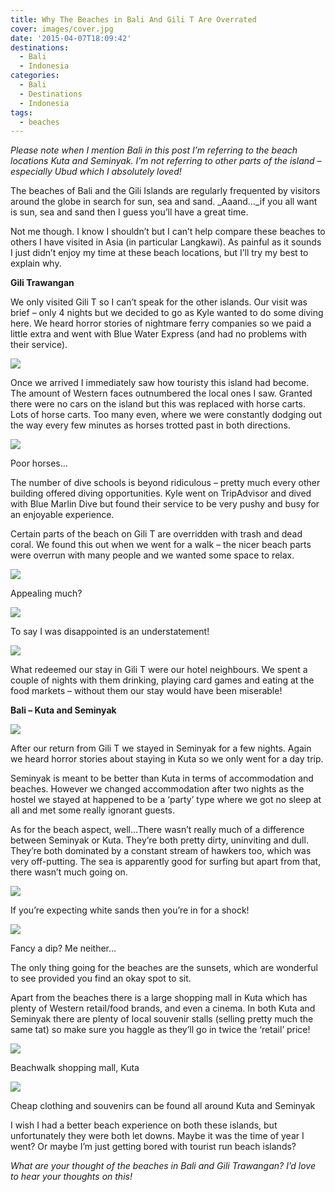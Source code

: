```yaml
---
title: Why The Beaches in Bali And Gili T Are Overrated
cover: images/cover.jpg
date: '2015-04-07T18:09:42'
destinations:
  - Bali
  - Indonesia
categories:
  - Bali
  - Destinations
  - Indonesia
tags:
  - beaches
---
```

_Please note when I mention Bali in this post I’m referring to the beach locations Kuta and Seminyak. I’m not referring to other parts of the island – especially Ubud which I absolutely loved!_

The beaches of Bali and the Gili Islands are regularly frequented by visitors around the globe in search for sun, sea and sand. _Aaand…_if you all want is sun, sea and sand then I guess you’ll have a great time.

Not me though. I know I shouldn’t but I can’t help compare these beaches to others I have visited in Asia (in particular Langkawi). As painful as it sounds I just didn’t enjoy my time at these beach locations, but I’ll try my best to explain why.

**Gili Trawangan**

We only visited Gili T so I can’t speak for the other islands. Our visit was brief – only 4 nights but we decided to go as Kyle wanted to do some diving here. We heard horror stories of nightmare ferry companies so we paid a little extra and went with Blue Water Express (and had no problems with their service).

![](images/16332877684_cf8897274b_k_d.jpg)

Once we arrived I immediately saw how touristy this island had become. The amount of Western faces outnumbered the local ones I saw. Granted there were no cars on the island but this was replaced with horse carts. Lots of horse carts. Too many even, where we were constantly dodging out the way every few minutes as horses trotted past in both directions.

![](images/horsegili.jpg)

Poor horses…

The number of dive schools is beyond ridiculous – pretty much every other building offered diving opportunities. Kyle went on TripAdvisor and dived with Blue Marlin Dive but found their service to be very pushy and busy for an enjoyable experience.

Certain parts of the beach on Gili T are overridden with trash and dead coral. We found this out when we went for a walk – the nicer beach parts were overrun with many people and we wanted some space to relax.

![](images/17289124271_a334edb147_k_d.jpg)

Appealing much?

![](images/16748122587_0842fd8cbd_k_d-e1433929367840.jpg)

To say I was disappointed is an understatement!

![](images/dirtybeaches.jpg)

What redeemed our stay in Gili T were our hotel neighbours. We spent a couple of nights with them drinking, playing card games and eating at the food markets – without them our stay would have been miserable!



**Bali – Kuta and Seminyak**

![](images/17040066865_63d250a8ba_k_d.jpg)

After our return from Gili T we stayed in Seminyak for a few nights. Again we heard horror stories about staying in Kuta so we only went for a day trip.

Seminyak is meant to be better than Kuta in terms of accommodation and beaches. However we changed accommodation after two nights as the hostel we stayed at happened to be a ‘party’ type where we got no sleep at all and met some really ignorant guests.

As for the beach aspect, well…There wasn’t really much of a difference between Seminyak or Kuta. They’re both pretty dirty, uninviting and dull. They’re both dominated by a constant stream of hawkers too, which was very off-putting. The sea is apparently good for surfing but apart from that, there wasn’t much going on.

![](images/16829034647_bd1347c724_k_d.jpg)

If you’re expecting white sands then you’re in for a shock!

![](images/16848675358_b83ff435f2_k_d.jpg)

Fancy a dip? Me neither…

The only thing going for the beaches are the sunsets, which are wonderful to see provided you find an okay spot to sit.

Apart from the beaches there is a large shopping mall in Kuta which has plenty of Western retail/food brands, and even a cinema. In both Kuta and Seminyak there are plenty of local souvenir stalls (selling pretty much the same tat) so make sure you haggle as they’ll go in twice the ‘retail’ price!

![](images/kutashopping.jpg)

Beachwalk shopping mall, Kuta

![](images/16433253333_b047ebcf6c_k_d.jpg)

Cheap clothing and souvenirs can be found all around Kuta and Seminyak

I wish I had a better beach experience on both these islands, but unfortunately they were both let downs. Maybe it was the time of year I went? Or maybe I’m just getting bored with tourist run beach islands?



_What are your thought of the beaches in Bali and Gili Trawangan? I’d love to hear your thoughts on this!_
